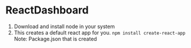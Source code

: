 # ReactDashboard

1. Download and install node in your system
2. This creates a default react app for you.
``` npm install create-react-app ```
Note: Package.json that is created

